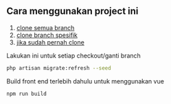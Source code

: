 ## Cara menggunakan project ini

1. [clone semua branch](INSTALASI1.md)
2. [clone branch spesifik](INSTALASI2.md)
3. [jika sudah pernah clone](INSTALASI3.md)

Lakukan ini untuk setiap checkout/ganti branch

```bash
php artisan migrate:refresh --seed
```

Build front end terlebih dahulu untuk menggunakan vue

```bash
npm run build
```

